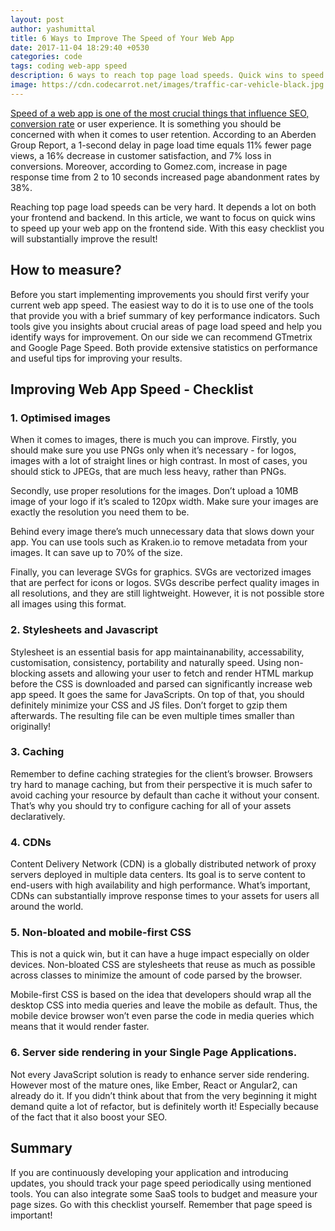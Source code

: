 ```yaml
---
layout: post
author: yashumittal
title: 6 Ways to Improve The Speed of Your Web App
date: 2017-11-04 18:29:40 +0530
categories: code
tags: coding web-app speed
description: 6 ways to reach top page load speeds. Quick wins to speed up your web app on the frontend side. Easy checklist to improve the result!
image: https://cdn.codecarrot.net/images/traffic-car-vehicle-black.jpg
---
```


[Speed of a web app is one of the most crucial things that influence SEO, conversion rate](/9-seo-tips-improve-website-performance-drive-traffic) or user experience. It is something you should be concerned with when it comes to user retention. According to an Aberden Group Report, a 1-second delay in page load time equals 11% fewer page views, a 16% decrease in customer satisfaction, and 7% loss in conversions. Moreover, according to Gomez.com, increase in page response time from 2 to 10 seconds increased page abandonment rates by 38%.

Reaching top page load speeds can be very hard. It depends a lot on both your frontend and backend. In this article, we want to focus on quick wins to speed up your web app on the frontend side. With this easy checklist you will substantially improve the result!

## How to measure?

Before you start implementing improvements you should first verify your current web app speed. The easiest way to do it is to use one of the tools that provide you with a brief summary of key performance indicators. Such tools give you insights about crucial areas of page load speed and help you identify ways for improvement. On our side we can recommend GTmetrix and Google Page Speed. Both provide extensive statistics on performance and useful tips for improving your results.

## Improving Web App Speed - Checklist

### 1. Optimised images

When it comes to images, there is much you can improve. Firstly, you should make sure you use PNGs only when it’s necessary - for logos, images with a lot of straight lines or high contrast. In most of cases, you should stick to JPEGs, that are much less heavy, rather than PNGs.

Secondly, use proper resolutions for the images. Don’t upload a 10MB image of your logo if it’s scaled to 120px width. Make sure your images are exactly the resolution you need them to be.

Behind every image there’s much unnecessary data that slows down your app. You can use tools such as Kraken.io to remove metadata from your images. It can save up to 70% of the size.

Finally, you can leverage SVGs for graphics. SVGs are vectorized images that are perfect for icons or logos. SVGs describe perfect quality images in all resolutions, and they are still lightweight. However, it is not possible store all images using this format.

### 2. Stylesheets and Javascript

Stylesheet is an essential basis for app maintainanability, accessability, customisation, consistency, portability and naturally speed. Using non-blocking assets and allowing your user to fetch and render HTML markup before the CSS is downloaded and parsed can significantly increase web app speed. It goes the same for JavaScripts. On top of that, you should definitely minimize your CSS and JS files. Don’t forget to gzip them afterwards. The resulting file can be even multiple times smaller than originally!

### 3. Caching

Remember to define caching strategies for the client’s browser. Browsers try hard to manage caching, but from their perspective it is much safer to avoid caching your resource by default than cache it without your consent. That’s why you should try to configure caching for all of your assets declaratively.

### 4. CDNs

Content Delivery Network (CDN) is a globally distributed network of proxy servers deployed in multiple data centers. Its goal is to serve content to end-users with high availability and high performance. What’s important, CDNs can substantially improve response times to your assets for users all around the world.

### 5. Non-bloated and mobile-first CSS

This is not a quick win, but it can have a huge impact especially on older devices. Non-bloated CSS are stylesheets that reuse as much as possible across classes to minimize the amount of code parsed by the browser.

Mobile-first CSS is based on the idea that developers should wrap all the desktop CSS into media queries and leave the mobile as default. Thus, the mobile device browser won’t even parse the code in media queries which means that it would render faster.

### 6. Server side rendering in your Single Page Applications.

Not every JavaScript solution is ready to enhance server side rendering. However most of the mature ones, like Ember, React or Angular2, can already do it. If you didn’t think about that from the very beginning it might demand quite a lot of refactor, but is definitely worth it! Especially because of the fact that it also boost your SEO.

## Summary

If you are continuously  developing your application and introducing updates, you should track your page speed periodically using mentioned tools. You can also integrate some SaaS tools to budget and measure your page sizes. Go with this checklist yourself. Remember that page speed is important!
